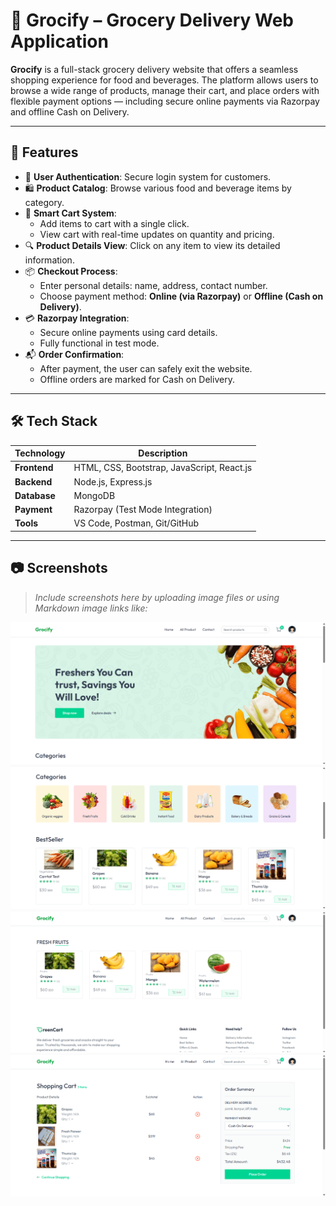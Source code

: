 # 🛒 Grocify – Grocery Delivery Web Application

**Grocify** is a full-stack grocery delivery website that offers a seamless shopping experience for food and beverages. The platform allows users to browse a wide range of products, manage their cart, and place orders with flexible payment options — including secure online payments via Razorpay and offline Cash on Delivery.

---

## 🌟 Features

- 🔐 **User Authentication**: Secure login system for customers.
- 🛍️ **Product Catalog**: Browse various food and beverage items by category.
- 🛒 **Smart Cart System**:
  - Add items to cart with a single click.
  - View cart with real-time updates on quantity and pricing.
- 🔍 **Product Details View**: Click on any item to view its detailed information.
- 📦 **Checkout Process**:
  - Enter personal details: name, address, contact number.
  - Choose payment method: **Online (via Razorpay)** or **Offline (Cash on Delivery)**.
- 💳 **Razorpay Integration**:
  - Secure online payments using card details.
  - Fully functional in test mode.
- 📬 **Order Confirmation**:
  - After payment, the user can safely exit the website.
  - Offline orders are marked for Cash on Delivery.

---

## 🛠️ Tech Stack

| Technology    | Description                     |
|---------------|---------------------------------|
| **Frontend**  | HTML, CSS, Bootstrap, JavaScript, React.js |
| **Backend**   | Node.js, Express.js             |
| **Database**  | MongoDB                         |
| **Payment**   | Razorpay (Test Mode Integration) |
| **Tools**     | VS Code, Postman, Git/GitHub    |

---

## 📷 Screenshots

> _Include screenshots here by uploading image files or using Markdown image links like:_


![Homepage Screenshot](./screenshots/homepage_screenshot.png)
![Homepage Screenshot](./screenshots/categories_screenshot.png)
![Homepage Screenshot](./screenshots/example_fruits_screenshot.png)
![Homepage Screenshot](./screenshots/cart_screenshot.png)


